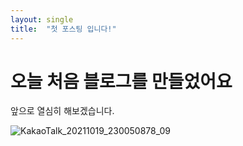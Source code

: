```yaml
---
layout: single
title:  "첫 포스팅 입니다!"
---
```


# 오늘 처음 블로그를 만들었어요

앞으로 열심히 해보겠습니다.



![KakaoTalk_20211019_230050878_09](C:\sqf\blog\qwdltjdals.github.io\_posts\images\2024-07-12-first\KakaoTalk_20211019_230050878_09.jpg)
